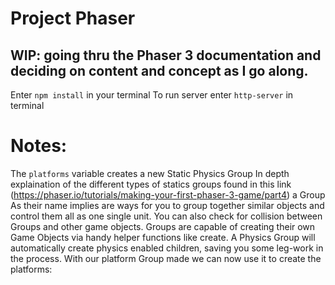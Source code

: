 # Project Phaser

## WIP: going thru the Phaser 3 documentation and deciding on content and concept as I go along.
Enter `npm install` in your terminal
To run server enter `http-server` in terminal

# Notes:

The `platforms` variable creates a new Static Physics Group
In depth explaination of the different types of statics groups found in this
link (https://phaser.io/tutorials/making-your-first-phaser-3-game/part4)
a Group As their name implies are ways for you to group together similar
objects and control them all as one single unit. You can also check for collision
between Groups and other game objects. Groups are capable of creating their own Game
Objects via handy helper functions like create. A Physics Group will automatically
create physics enabled children, saving you some leg-work in the process.
With our platform Group made we can now use it to create the platforms:
